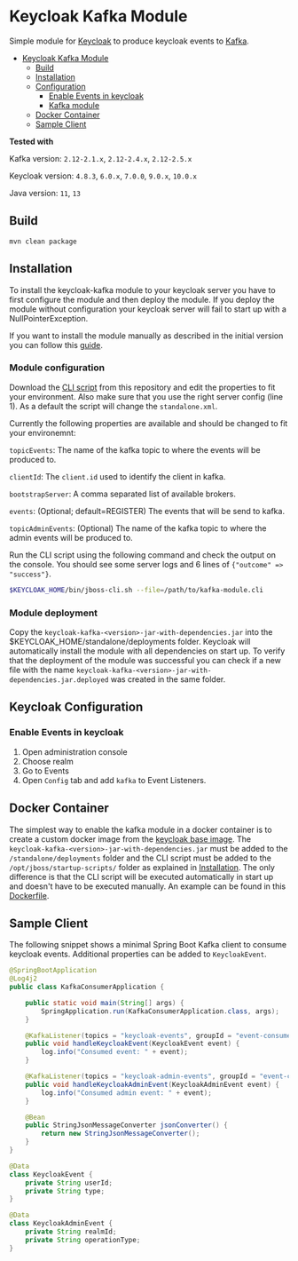 # Keycloak Kafka Module
Simple module for [Keycloak](https://www.keycloak.org/) to produce keycloak events to [Kafka](https://kafka.apache.org/).

- [Keycloak Kafka Module](#keycloak-kafka-module)
  * [Build](#build)
  * [Installation](#installation)
  * [Configuration](#configuration)
    + [Enable Events in keycloak](#enable-events-in-keycloak)
    + [Kafka module](#kafka-module)
  * [Docker Container](#configuration)  
  * [Sample Client](#sample-client)

**Tested with** 

Kafka version: `2.12-2.1.x`, `2.12-2.4.x`, `2.12-2.5.x`

Keycloak version: `4.8.3`, `6.0.x`, `7.0.0`, `9.0.x`, `10.0.x`

Java version: `11`, `13`


## Build

`mvn clean package`

## Installation
To install the keycloak-kafka module to your keycloak server you have to first configure the module and then deploy the module.
If you deploy the module without configuration your keycloak server will fail to start up with a NullPointerException.

If you want to install the module manually as described in the initial version you can follow this [guide](https://github.com/SnuK87/keycloak-kafka/wiki/Manual-Installation).

### Module configuration
Download the [CLI script](kafka-module.cli) from this repository and edit the properties to fit your environment. Also make sure that you use the right
server config (line 1). As a default the script will change the `standalone.xml`.

Currently the following properties are available and should be changed to  fit your environemnt:

`topicEvents`: The name of the kafka topic to where the events will be produced to.

`clientId`: The `client.id` used to identify the client in kafka.

`bootstrapServer`: A comma separated list of available brokers.

`events`: (Optional; default=REGISTER) The events that will be send to kafka.

`topicAdminEvents`: (Optional) The name of the kafka topic to where the admin events will be produced to.

Run the CLI script using the following command and check the output on the console. You should see some server logs and 6 lines of `{"outcome" => "success"}`.
```bash
$KEYCLOAK_HOME/bin/jboss-cli.sh --file=/path/to/kafka-module.cli
```

### Module deployment
Copy the `keycloak-kafka-<version>-jar-with-dependencies.jar` into the $KEYCLOAK_HOME/standalone/deployments folder. Keycloak will automatically 
install the module with all dependencies on start up. To verify that the deployment of the module was successful you can check if a new file 
with the name `keycloak-kafka-<version>-jar-with-dependencies.jar.deployed` was created in the same folder. 


## Keycloak Configuration

### Enable Events in keycloak
1. Open administration console
2. Choose realm
3. Go to Events
4. Open `Config` tab and add `kafka` to Event Listeners.


## Docker Container
The simplest way to enable the kafka module in a docker container is to create a custom docker image from the [keycloak base image](https://hub.docker.com/r/jboss/keycloak/).
The `keycloak-kafka-<version>-jar-with-dependencies.jar` must be added to the `/standalone/deployments` folder and the CLI script must be added to the `/opt/jboss/startup-scripts/` folder
as explained in [Installation](#installation). The only difference is that the CLI script will be executed automatically in start up and doesn't have to be executed manually.
An example can be found in this [Dockerfile](Dockerfile).

## Sample Client

The following snippet shows a minimal Spring Boot Kafka client to consume keycloak events. Additional properties can be added to `KeycloakEvent`.

```java
@SpringBootApplication
@Log4j2
public class KafkaConsumerApplication {

	public static void main(String[] args) {
		SpringApplication.run(KafkaConsumerApplication.class, args);
	}

	@KafkaListener(topics = "keycloak-events", groupId = "event-consumer")
	public void handleKeycloakEvent(KeycloakEvent event) {
		log.info("Consumed event: " + event);
	}

	@KafkaListener(topics = "keycloak-admin-events", groupId = "event-consumer")
	public void handleKeycloakAdminEvent(KeycloakAdminEvent event) {
		log.info("Consumed admin event: " + event);
	}

	@Bean
	public StringJsonMessageConverter jsonConverter() {
		return new StringJsonMessageConverter();
	}
}

@Data
class KeycloakEvent {
	private String userId;
	private String type;
}

@Data
class KeycloakAdminEvent {
	private String realmId;
	private String operationType;
}
```